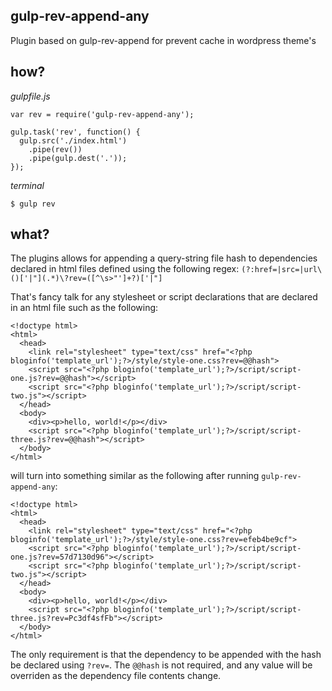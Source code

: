 gulp-rev-append-any
---
Plugin based on gulp-rev-append for prevent cache in wordpress theme's

how?
---
_gulpfile.js_
```
var rev = require('gulp-rev-append-any');

gulp.task('rev', function() {
  gulp.src('./index.html')
    .pipe(rev())
    .pipe(gulp.dest('.'));
});

```

_terminal_
```
$ gulp rev
```

what?
---
The plugins allows for appending a query-string file hash to dependencies declared in html files defined using the following regex: `(?:href=|src=|url\()['|"](.*)\?rev=([^\s>"']+?)['|"]`

That's fancy talk for any stylesheet or script declarations that are declared in an html file such as the following:

```
<!doctype html>
<html>
  <head>
    <link rel="stylesheet" type="text/css" href="<?php bloginfo('template_url');?>/style/style-one.css?rev=@@hash">
    <script src="<?php bloginfo('template_url');?>/script/script-one.js?rev=@@hash"></script>
    <script src="<?php bloginfo('template_url');?>/script/script-two.js"></script>
  </head>
  <body>
    <div><p>hello, world!</p></div>
    <script src="<?php bloginfo('template_url');?>/script/script-three.js?rev=@@hash"></script>
  </body>
</html>
```

will turn into something similar as the following after running `gulp-rev-append-any`:
```
<!doctype html>
<html>
  <head>
    <link rel="stylesheet" type="text/css" href="<?php bloginfo('template_url');?>/style/style-one.css?rev=efeb4be9cf">
    <script src="<?php bloginfo('template_url');?>/script/script-one.js?rev=57d7130d96"></script>
    <script src="<?php bloginfo('template_url');?>/script/script-two.js"></script>
  </head>
  <body>
    <div><p>hello, world!</p></div>
    <script src="<?php bloginfo('template_url');?>/script/script-three.js?rev=Pc3df4sfFb"></script>
  </body>
</html>
```

The only requirement is that the dependency to be appended with the hash be declared using `?rev=`. The `@@hash` is not required, and any value will be overriden as the dependency file contents change.


